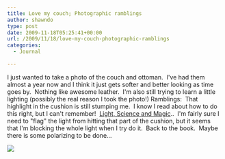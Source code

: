 ```yaml
---
title: Love my couch; Photographic ramblings
author: shawndo
type: post
date: 2009-11-18T05:25:41+00:00
url: /2009/11/18/love-my-couch-photographic-ramblings
categories:
  - Journal

---
```

I just wanted to take a photo of the couch and ottoman.  I've had them almost a year now and I think it just gets softer and better looking as time goes by.  Nothing like awesome leather.  I'm also still trying to learn a little lighting (possibly the real reason I took the photo!) Ramblings:  That highlight in the cushion is still stumping me.  I know I read about how to do this right, but I can't remember!  [Light, Science and Magic][1]..  I'm fairly sure I need to "flag" the light from hitting that part of the cushion, but it seems that I'm blocking the whole light when I try do it.  Back to the book.  Maybe there is some polarizing to be done...

![](/images/2009/11/DSC0538.jpg)

 [1]: http://www.amazon.com/Light-Science-Introduction-Photographic-Lighting/dp/0240808193/ref=sr_1_1